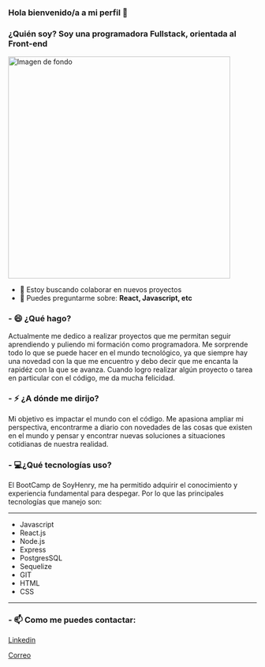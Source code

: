 ### Hola bienvenido/a a mi perfil 👋

### ¿Quién soy? Soy una programadora Fullstack, orientada al Front-end

<img width="450" alt="Imagen de fondo" src="http://www.cioal.com/wp-content/uploads/seguridad-futuro.jpg">

- 👯 Estoy buscando colaborar en nuevos proyectos
- 💬 Puedes preguntarme sobre: __React, Javascript, etc__

### - 😄 ¿Qué hago? 
Actualmente me dedico a realizar proyectos que me permitan seguir aprendiendo y puliendo mi formación como programadora. Me sorprende todo lo que se puede hacer en el mundo tecnológico, ya que siempre hay una novedad con la que me encuentro y debo decir que me encanta la rapidéz con la que se avanza. Cuando logro realizar algún proyecto o tarea en particular con el código, me da mucha felicidad.

### - ⚡ ¿A dónde me dirijo?
Mi objetivo es impactar el mundo con el código. Me apasiona ampliar mi perspectiva, encontrarme a diario con novedades de las cosas que existen en el mundo y pensar y encontrar nuevas soluciones a situaciones cotidianas de nuestra realidad.

### - 💻¿Qué tecnologías uso? 
El BootCamp de SoyHenry, me ha permitido adquirir el conocimiento y experiencia fundamental para despegar. Por lo que las principales tecnologías que manejo son:
***
* Javascript
* React.js
* Node.js
* Express
* PostgresSQL
* Sequelize
* GIT
* HTML
* CSS
***

### - 📫 Como me puedes contactar: 

[Linkedin](https://www.linkedin.com/in/florencia-sgroy/)

[Correo](dev.fsgroy@gmail.com)



